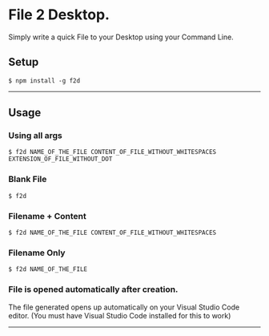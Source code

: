 # File 2 Desktop.

Simply write a quick File to your Desktop using your Command Line.

## Setup


```shell
$ npm install -g f2d
```

---

## Usage

### Using all args

```shell
$ f2d NAME_OF_THE_FILE CONTENT_OF_FILE_WITHOUT_WHITESPACES EXTENSION_OF_FILE_WITHOUT_DOT
```

### Blank File

```shell
$ f2d
```

### Filename + Content

```shell
$ f2d NAME_OF_THE_FILE CONTENT_OF_FILE_WITHOUT_WHITESPACES 
```

### Filename Only

```shell
$ f2d NAME_OF_THE_FILE  
```

### File is opened automatically after creation.

The file generated opens up automatically on your Visual Studio Code editor. (You must have Visual Studio Code installed for this to work)

---
